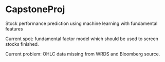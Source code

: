 # CapstoneProj
Stock performance prediction  using machine  learning with fundamental features 

Current spot: fundamental factor model which should be used to screen stocks finished.

Current problem: OHLC data missing from WRDS and Bloomberg source.
